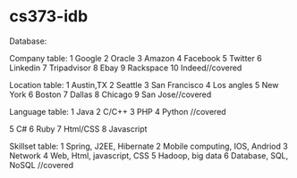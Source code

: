 # cs373-idb


Database:

Company table:
1 Google
2 Oracle
3 Amazon
4 Facebook
5 Twitter
6 Linkedin
7 Tripadvisor
8 Ebay
9 Rackspace
10 Indeed//covered

Location table:
1 Austin,TX
2 Seattle
3 San Francisco
4 Los angles
5 New York
6 Boston
7 Dallas
8 Chicago
9 San Jose//covered

Language table:
1 Java
2 C/C++
3 PHP
4 Python
//covered

5 C#
6 Ruby
7 Html/CSS
8 Javascript

Skillset table:
1 Spring, J2EE, Hibernate
2 Mobile computing, IOS, Andriod
3 Network
4 Web, Html, javascript, CSS
5 Hadoop, big data
6 Database, SQL, NoSQL
//covered
